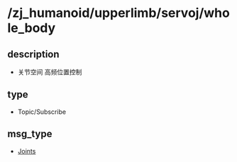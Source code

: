 # /zj_humanoid/upperlimb/servoj/whole_body

## description
- 关节空间 高频位置控制

## type
- Topic/Subscribe

## msg_type
- [Joints](../../../../../zj_humanoid_types.md#Joints)

